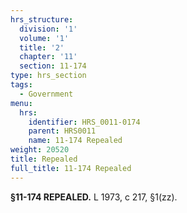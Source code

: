 ```yaml
---
hrs_structure:
  division: '1'
  volume: '1'
  title: '2'
  chapter: '11'
  section: 11-174
type: hrs_section
tags:
  - Government
menu:
  hrs:
    identifier: HRS_0011-0174
    parent: HRS0011
    name: 11-174 Repealed
weight: 20520
title: Repealed
full_title: 11-174 Repealed
---
```

**§11-174 REPEALED.** L 1973, c 217, §1(zz).